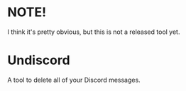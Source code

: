 # NOTE!
I think it's pretty obvious, but this is not a released tool yet.

# Undiscord
A tool to delete all of your Discord messages.
